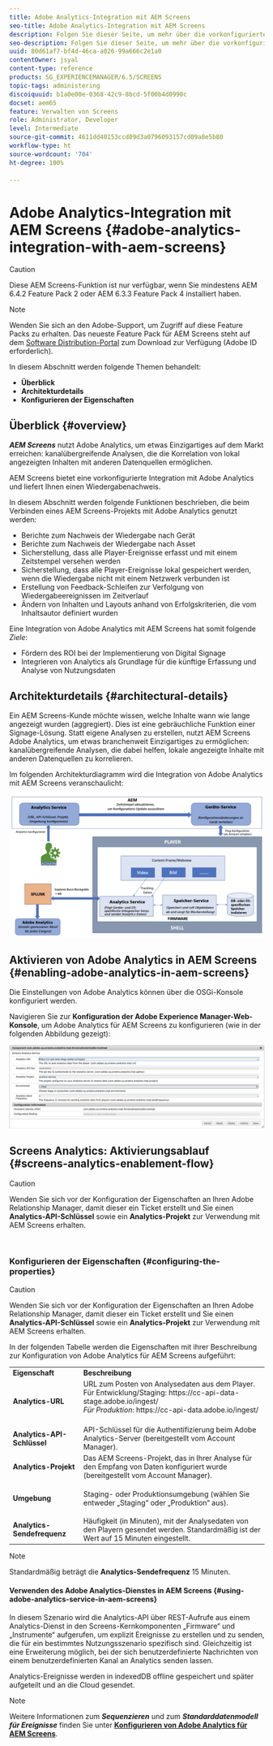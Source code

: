 ```yaml
---
title: Adobe Analytics-Integration mit AEM Screens
seo-title: Adobe Analytics-Integration mit AEM Screens
description: Folgen Sie dieser Seite, um mehr über die vorkonfigurierte Integration von AEM Screens mit Adobe Analytics zu erfahren und einen Wiedergabenachweis zu erhalten.
seo-description: Folgen Sie dieser Seite, um mehr über die vorkonfigurierte Integration von AEM Screens mit Adobe Analytics zu erfahren und einen Wiedergabenachweis zu erhalten.
uuid: 80d61af7-bf4d-46ca-a026-99a666c2e1a0
contentOwner: jsyal
content-type: reference
products: SG_EXPERIENCEMANAGER/6.5/SCREENS
topic-tags: administering
discoiquuid: b1a0e00e-0368-42c9-8bcd-5f00b4d0990c
docset: aem65
feature: Verwalten von Screens
role: Administrator, Developer
level: Intermediate
source-git-commit: 4611dd40153ccd09d3a0796093157cd09a8e5b80
workflow-type: ht
source-wordcount: '704'
ht-degree: 100%

---
```



# Adobe Analytics-Integration mit AEM Screens {#adobe-analytics-integration-with-aem-screens}

>[!CAUTION]
>
>Diese AEM Screens-Funktion ist nur verfügbar, wenn Sie mindestens AEM 6.4.2 Feature Pack 2 oder AEM 6.3.3 Feature Pack 4 installiert haben.

>[!NOTE]
>
>Wenden Sie sich an den Adobe-Support, um Zugriff auf diese Feature Packs zu erhalten. Das neueste Feature Pack für AEM Screens steht auf dem [Software Distribution-Portal](https://experience.adobe.com/#/downloads/content/software-distribution/en/aem.html) zum Download zur Verfügung (Adobe ID erforderlich).

In diesem Abschnitt werden folgende Themen behandelt:

* **Überblick**
* **Architekturdetails**
* **Konfigurieren der Eigenschaften**

## Überblick {#overview}

***AEM Screens*** nutzt Adobe Analytics, um etwas Einzigartiges auf dem Markt erreichen: kanalübergreifende Analysen, die die Korrelation von lokal angezeigten Inhalten mit anderen Datenquellen ermöglichen.

AEM Screens bietet eine vorkonfigurierte Integration mit Adobe Analytics und liefert Ihnen einen Wiedergabenachweis.

In diesem Abschnitt werden folgende Funktionen beschrieben, die beim Verbinden eines AEM Screens-Projekts mit Adobe Analytics genutzt werden:

* Berichte zum Nachweis der Wiedergabe nach Gerät
* Berichte zum Nachweis der Wiedergabe nach Asset
* Sicherstellung, dass alle Player-Ereignisse erfasst und mit einem Zeitstempel versehen werden
* Sicherstellung, dass alle Player-Ereignisse lokal gespeichert werden, wenn die Wiedergabe nicht mit einem Netzwerk verbunden ist
* Erstellung von Feedback-Schleifen zur Verfolgung von Wiedergabeereignissen im Zeitverlauf
* Ändern von Inhalten und Layouts anhand von Erfolgskriterien, die vom Inhaltsautor definiert wurden

Eine Integration von Adobe Analytics mit AEM Screens hat somit folgende *Ziele*:

* Fördern des ROI bei der Implementierung von Digital Signage
* Integrieren von Analytics als Grundlage für die künftige Erfassung und Analyse von Nutzungsdaten

## Architekturdetails {#architectural-details}

Ein AEM Screens-Kunde möchte wissen, welche Inhalte wann wie lange angezeigt wurden (aggregiert). Dies ist eine gebräuchliche Funktion einer Signage-Lösung. Statt eigene Analysen zu erstellen, nutzt AEM Screens Adobe Analytics, um etwas branchenweit Einzigartiges zu ermöglichen: kanalübergreifende Analysen, die dabei helfen, lokale angezeigte Inhalte mit anderen Datenquellen zu korrelieren.

Im folgenden Architekturdiagramm wird die Integration von Adobe Analytics mit AEM Screens veranschaulicht:

![screen_shot_2018-09-12at85611am](assets/screen_shot_2018-09-12at85611am.png)

## Aktivieren von Adobe Analytics in AEM Screens {#enabling-adobe-analytics-in-aem-screens}

Die Einstellungen von Adobe Analytics können über die OSGi-Konsole konfiguriert werden.

Navigieren Sie zur **Konfiguration der Adobe Experience Manager-Web-Konsole**, um Adobe Analytics für AEM Screens zu konfigurieren (wie in der folgenden Abbildung gezeigt):

![screen_shot_2018-09-04at25550pm](assets/screen_shot_2018-09-04at25550pm.png)

## Screens Analytics: Aktivierungsablauf {#screens-analytics-enablement-flow}

>[!CAUTION]
>
>Wenden Sie sich vor der Konfiguration der Eigenschaften an Ihren Adobe Relationship Manager, damit dieser ein Ticket erstellt und Sie einen **Analytics-API-Schlüssel** sowie ein **Analytics-Projekt** zur Verwendung mit AEM Screens erhalten.

![]()

### Konfigurieren der Eigenschaften {#configuring-the-properties}

>[!CAUTION]
>
>Wenden Sie sich vor der Konfiguration der Eigenschaften an Ihren Adobe Relationship Manager, damit dieser ein Ticket erstellt und Sie einen **Analytics-API-Schlüssel** sowie ein **Analytics-Projekt** zur Verwendung mit AEM Screens erhalten.

In der folgenden Tabelle werden die Eigenschaften mit ihrer Beschreibung zur Konfiguration von Adobe Analytics für AEM Screens aufgeführt:

<table>
 <tbody>
  <tr>
   <td><strong>Eigenschaft</strong></td>
   <td><strong>Beschreibung</strong></td>
  </tr>
  <tr>
   <td><strong>Analytics-URL</strong></td>
   <td>URL zum Posten von Analysedaten aus dem Player. <br>
   Für Entwicklung/Staging</em>: https://cc-api-data-stage.adobe.io/ingest/<br /> <em>Für Produktion</em>: https://cc-api-data.adobe.io/ingest/</em><br /> <br /></td>
  </tr>
  <tr>
   <td><strong>Analytics-API-Schlüssel</strong></td>
   <td>API-Schlüssel für die Authentifizierung beim Adobe Analytics-Server (bereitgestellt vom Account Manager).</td>
  </tr>
  <tr>
   <td><strong>Analytics-Projekt</strong></td>
   <td>Das AEM Screens-Projekt, das in Ihrer Analyse für den Empfang von Daten konfiguriert wurde (bereitgestellt vom Account Manager).</td>
  </tr>
  <tr>
   <td><strong>Umgebung</strong></td>
   <td><p>Staging- oder Produktionsumgebung (wählen Sie entweder „Staging“ oder „Produktion“ aus).</p></td>
  </tr>
  <tr>
   <td><strong>Analytics-Sendefrequenz</strong></td>
   <td>Häufigkeit (in Minuten), mit der Analysedaten von den Playern gesendet werden. Standardmäßig ist der Wert auf 15 Minuten eingestellt.</td>
  </tr>
 </tbody>
</table>

>[!NOTE]
>
>Standardmäßig beträgt die **Analytics-Sendefrequenz** 15 Minuten.

#### Verwenden des Adobe Analytics-Dienstes in AEM Screens {#using-adobe-analytics-service-in-aem-screens}

In diesem Szenario wird die Analytics-API über REST-Aufrufe aus einem Analytics-Dienst in den Screens-Kernkomponenten „Firmware“ und „Instrumente“ aufgerufen, um explizit Ereignisse zu erstellen und zu senden, die für ein bestimmtes Nutzungsszenario spezifisch sind. Gleichzeitig ist eine Erweiterung möglich, bei der sich benutzerdefinierte Nachrichten von einem benutzerdefinierten Kanal an Analytics senden lassen.

Analytics-Ereignisse werden in indexedDB offline gespeichert und später aufgeteilt und an die Cloud gesendet.

>[!NOTE]
>
>Weitere Informationen zum ***Sequenzieren*** und zum ***Standarddatenmodell für Ereignisse*** finden Sie unter **[Konfigurieren von Adobe Analytics für AEM Screens](configuring-adobe-analytics-aem-screens.md)**.

